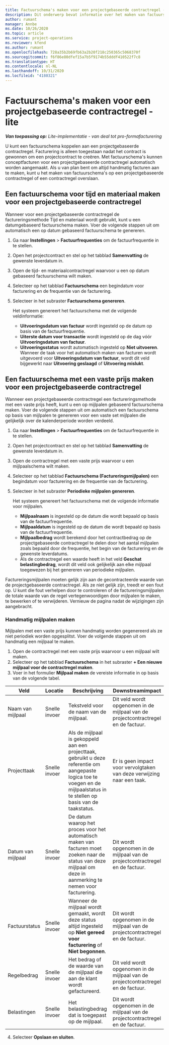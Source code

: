 ```yaml
---
title: Factuurschema's maken voor een projectgebaseerde contractregel - lite
description: Dit onderwerp bevat informatie over het maken van factuurschema's en mijlpalen.
author: rumant
manager: Annbe
ms.date: 10/26/2020
ms.topic: article
ms.service: project-operations
ms.reviewer: kfend
ms.author: rumant
ms.openlocfilehash: 728a35b2b69fb63a2b20f218c250365c5068370f
ms.sourcegitcommit: f6f86e80dfef15a7b5f9174b55dddf410522f7c8
ms.translationtype: HT
ms.contentlocale: nl-NL
ms.lasthandoff: 10/31/2020
ms.locfileid: "4180321"
---
```

# <a name="create-invoice-schedules-on-a-project-based-contract-line---lite"></a>Factuurschema's maken voor een projectgebaseerde contractregel - lite

_**Van toepassing op:** Lite-implementatie - van deal tot pro-formafacturering_

U kunt een factuurschema koppelen aan een projectgebaseerde contractregel. Facturering is alleen toegestaan nadat het contract is gewonnen om een projectcontract te creëren. Met factuurschema's kunnen conceptfacturen voor een projectgebaseerde contractregel automatisch worden aangemaakt. Als u van plan bent om altijd handmatig facturen aan te maken, kunt u het maken van factuurschema's op een projectgebaseerde contractregel of een contractregel overslaan.

## <a name="create-a-time-and-material-invoice-schedule-for-a-project-based-contract-line"></a>Een factuurschema voor tijd en materiaal maken voor een projectgebaseerde contractregel

Wanneer voor een projectgebaseerde contractregel de factureringsmethode Tijd en materiaal wordt gebruikt, kunt u een datumgebaseerd factuurschema maken. Voer de volgende stappen uit om automatisch een op datum gebaseerd factuurschema te genereren.

1. Ga naar **Instellingen** > **Factuurfrequenties** om de factuurfrequentie in te stellen.
2. Open het projectcontract en stel op het tabblad **Samenvatting** de gewenste leverdatum in.
3. Open de tijd- en materiaalcontractregel waarvoor u een op datum gebaseerd factuurschema wilt maken. 
4. Selecteer op het tabblad **Factuurschema** een begindatum voor facturering en de frequentie van de facturering. 
5. Selecteer in het subraster **Factuurschema genereren**.

    Het systeem genereert het factuurschema met de volgende veldinformatie:

    - **Uitvoeringsdatum van factuur** wordt ingesteld op de datum op basis van de factuurfrequentie.
    - **Uiterste datum voor transactie** wordt ingesteld op de dag vóór **Uitvoeringsdatum van factuur**.
    - **Uitvoeringsstatus** wordt automatisch ingesteld op **Niet uitvoeren**. Wanneer de taak voor het automatisch maken van facturen wordt uitgevoerd voor **Uitvoeringsdatum van factuur**, wordt dit veld bijgewerkt naar **Uitvoering geslaagd** of **Uitvoering mislukt**.

## <a name="create-a-fixed-price-invoice-schedule-for-a-project-based-contract-line"></a>Een factuurschema met een vaste prijs maken voor een projectgebaseerde contractregel

Wanneer een projectgebaseerde contractregel een factureringsmethode met een vaste prijs heeft, kunt u een op mijlpalen gebaseerd factuurschema maken. Voer de volgende stappen uit om automatisch een factuurschema op basis van mijlpalen te genereren voor een vaste set mijlpalen die gelijkelijk over de kalenderperiode worden verdeeld.

1. Ga naar **Instellingen** > **Factuurfrequenties** om de factuurfrequentie in te stellen.
2. Open het projectcontract en stel op het tabblad **Samenvatting** de gewenste leverdatum in.
3. Open de contractregel met een vaste prijs waarvoor u een mijlpaalschema wilt maken. 
4. Selecteer op het tabblad **Factuurschema (Factureringsmijlpalen)** een begindatum voor facturering en de frequentie van de facturering. 
5. Selecteer in het subraster **Periodieke mijlpalen genereren**.

    Het systeem genereert het factuurschema met de volgende informatie voor mijlpalen.

    - **Mijlpaalnaam** is ingesteld op de datum die wordt bepaald op basis van de factuurfrequentie.
    - **Mijlpaaldatum** is ingesteld op de datum die wordt bepaald op basis van de factuurfrequentie.
    - **Mijlpaalbedrag** wordt berekend door het contractbedrag op de projectgebaseerde contractregel te delen door het aantal mijlpalen zoals bepaald door de frequentie, het begin van de facturering en de gewenste leverdatums.
    - Als de contractregel een waarde heeft in het veld **Geschat belastingbedrag**, wordt dit veld ook gelijkelijk aan elke mijlpaal toegewezen bij het genereren van periodieke mijlpalen.

Factureringsmijlpalen moeten gelijk zijn aan de gecontracteerde waarde van de projectgebaseerde contractregel. Als ze niet gelijk zijn, treedt er een fout op. U kunt die fout verhelpen door te controleren of de factureringsmijlpalen de totale waarde van de regel vertegenwoordigen door mijlpalen te maken, te bewerken of te verwijderen. Vernieuw de pagina nadat de wijzigingen zijn aangebracht.

### <a name="manually-create-milestones"></a>Handmatig mijlpalen maken

Mijlpalen met een vaste prijs kunnen handmatig worden gegenereerd als ze niet periodiek worden opgesplitst. Voer de volgende stappen uit om handmatig een mijlpaal te maken.

1. Open de contractregel met een vaste prijs waarvoor u een mijlpaal wilt maken. 
2. Selecteer op het tabblad **Factuurschema** in het subraster **+ Een nieuwe mijlpaal voor de contractregel maken**.
3. Voer in het formulier **Mijlpaal maken** de vereiste informatie in op basis van de volgende tabel. 

| Veld | Locatie | Beschrijving | Downstreamimpact |
| --- | --- | --- | --- |
| Naam van mijlpaal | Snelle invoer | Tekstveld voor de naam van de mijlpaal. | Dit veld wordt opgenomen in de mijlpaal van de projectcontractregel en de factuur. |
| Projecttaak | Snelle invoer | Als de mijlpaal is gekoppeld aan een projecttaak, gebruikt u deze referentie om aangepaste logica toe te voegen en de mijlpaalstatus in te stellen op basis van de taakstatus. | Er is geen impact voor vervolgtaken van deze verwijzing naar een taak. |
| Datum van mijlpaal | Snelle invoer | De datum waarop het proces voor het automatisch maken van facturen moet zoeken naar de status van deze mijlpaal om deze in aanmerking te nemen voor facturering. | Dit wordt opgenomen in de mijlpaal van de projectcontractregel en de factuur. |
| Factuurstatus | Snelle invoer | Wanneer de mijlpaal wordt gemaakt, wordt deze status altijd ingesteld op **Niet gereed voor facturering** of **Niet begonnen**. | Dit wordt opgenomen in de mijlpaal van de projectcontractregel en de factuur. |
| Regelbedrag | Snelle invoer | Het bedrag of de waarde van de mijlpaal die aan de klant wordt gefactureerd. | Dit veld wordt opgenomen in de mijlpaal van de projectcontractregel en de factuur. |
| Belastingen | Snelle invoer | Het belastingbedrag dat is toegepast op de mijlpaal. | Dit wordt opgenomen in de mijlpaal van de projectcontractregel en de factuur. |

4. Selecteer **Opslaan en sluiten**.
